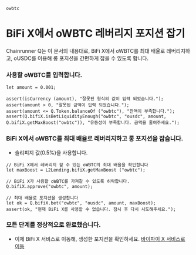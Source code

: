 ```meta-Currency
owbtc
```

# BiFi X에서 oWBTC 레버리지 포지션 잡기

Chainrunner Q는 이 문서의 내용대로, BiFi X에서 oWBTC를 최대 배율로 레버리지하고, oUSDC를 이용해 롱 포지션을 간편하게 잡을 수 있도록 합니다.

### 사용할 oWBTC를 입력합니다.

```input oWBTC
let amount = 0.001;
```

```input-Verify
assert(isCurrency (amount), "잘못된 형식의 값이 입력 되었습니다.");
assert(amount > 0, "잘못된 금액이 입력 되었습니다.");
assert(amount <= Q.Token.balanceOf ("owbtc"), "잔액이 부족합니다.");
assert(Q.bifiX.isBetLiquidityEnough("owbtc", "ousdc", amount, Q.bifiX.getMaxBoost("owbtc")), "유동성이 부족합니다. 금액을 줄여주세요.");
```

### BiFi X에서 oWBTC를 최대 배율로 레버리지하고 롱 포지션을 잡습니다.

- 슬리피지 값(0.5%)을 사용합니다.

```taster
// BiFi X에서 레버리지 할 수 있는 oWBTC의 최대 배율을 확인합니다
let maxBoost = L2Lending.bifiX.getMaxBoost ("owbtc");

// BiFi X가 사용할 oWBTC를 가져갈 수 있도록 허락합니다.
Q.bifiX.approve("owbtc", amount);

// 최대 배율로 포지션을 생성합니다
let ok = Q.bifiX.bet("owbtc", "ousdc", amount, maxBoost);
assert(ok, "현재 BiFi X를 사용할 수 없습니다. 잠시 후 다시 시도해주세요.");
```

### 모든 단계를 정상적으로 완료했습니다.

- 이제 BiFi X 서비스로 이동해, 생성한 포지션을 확인하세요. [바이파이 X 서비스로 이동](https://x.bifi.finance/)
